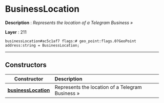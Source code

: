 # BusinessLocation

**Description** : *Represents the location of a Telegram Business »*

**Layer** : 211

```tl
businessLocation#ac5c1af7 flags:# geo_point:flags.0?GeoPoint address:string = BusinessLocation;
```

---

## Constructors

| Constructor | Description |
| :---: | :--- |
| [**businessLocation**](constructor/businessLocation) | Represents the location of a Telegram Business » |